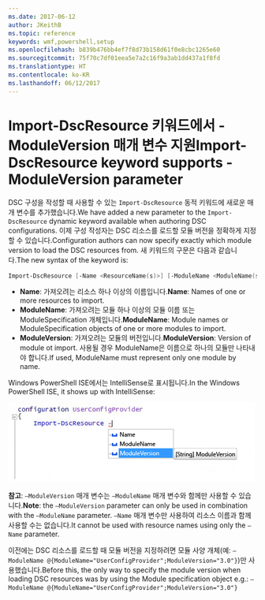 ```yaml
---
ms.date: 2017-06-12
author: JKeithB
ms.topic: reference
keywords: wmf,powershell,setup
ms.openlocfilehash: b839b476bb4ef7f8d73b158d61f0e8cbc1265e60
ms.sourcegitcommit: 75f70c7df01eea5e7a2c16f9a3ab1dd437a1f8fd
ms.translationtype: HT
ms.contentlocale: ko-KR
ms.lasthandoff: 06/12/2017
---
```

# <a name="import-dscresource-keyword-supports--moduleversion-parameter"></a><span data-ttu-id="e3334-102">Import-DscResource 키워드에서 -ModuleVersion 매개 변수 지원</span><span class="sxs-lookup"><span data-stu-id="e3334-102">Import-DscResource keyword supports -ModuleVersion parameter</span></span>

<span data-ttu-id="e3334-103">DSC 구성을 작성할 때 사용할 수 있는 `Import-DscResource` 동적 키워드에 새로운 매개 변수를 추가했습니다.</span><span class="sxs-lookup"><span data-stu-id="e3334-103">We have added a new parameter to the `Import-DscResource` dynamic keyword available when authoring DSC configurations.</span></span> <span data-ttu-id="e3334-104">이제 구성 작성자는 DSC 리소스를 로드할 모듈 버전을 정확하게 지정할 수 있습니다.</span><span class="sxs-lookup"><span data-stu-id="e3334-104">Configuration authors can now specify exactly which module version to load the DSC resources from.</span></span> <span data-ttu-id="e3334-105">새 키워드의 구문은 다음과 같습니다.</span><span class="sxs-lookup"><span data-stu-id="e3334-105">The new syntax of the keyword is:</span></span>

```powershell
Import-DscResource [-Name <ResourceName(s)>] [-ModuleName <ModuleName(s)>] [-ModuleVersion <ModuleVersion>]
```

* <span data-ttu-id="e3334-106">**Name**: 가져오려는 리소스 하나 이상의 이름입니다.</span><span class="sxs-lookup"><span data-stu-id="e3334-106">**Name**: Names of one or more resources to import.</span></span>
* <span data-ttu-id="e3334-107">**ModuleName**: 가져오려는 모듈 하나 이상의 모듈 이름 또는 ModuleSpecification 개체입니다.</span><span class="sxs-lookup"><span data-stu-id="e3334-107">**ModuleName**: Module names or ModuleSpecification objects of one or more modules to import.</span></span>
* <span data-ttu-id="e3334-108">**ModuleVersion**: 가져오려는 모듈의 버전입니다.</span><span class="sxs-lookup"><span data-stu-id="e3334-108">**ModuleVersion**: Version of module ot import.</span></span> <span data-ttu-id="e3334-109">사용될 경우 ModuleName은 이름으로 하나의 모듈만 나타내야 합니다.</span><span class="sxs-lookup"><span data-stu-id="e3334-109">If used, ModuleName must represent only one module by name.</span></span> 

<span data-ttu-id="e3334-110">Windows PowerShell ISE에서는 IntelliSense로 표시됩니다.</span><span class="sxs-lookup"><span data-stu-id="e3334-110">In the Windows PowerShell ISE, it shows up with IntelliSense:</span></span>

![](../images/Import-DscResource-Modversion.jpg)

<span data-ttu-id="e3334-111">**참고**: `–ModuleVersion` 매개 변수는 `–ModuleName` 매개 변수와 함께만 사용할 수 있습니다.</span><span class="sxs-lookup"><span data-stu-id="e3334-111">**Note**: the `–ModuleVersion` parameter can only be used in combination with the `–ModuleName` parameter.</span></span> <span data-ttu-id="e3334-112">`–Name` 매개 변수만 사용하여 리소스 이름과 함께 사용할 수는 없습니다.</span><span class="sxs-lookup"><span data-stu-id="e3334-112">It cannot be used with resource names using only the `–Name` parameter.</span></span>

<span data-ttu-id="e3334-113">이전에는 DSC 리소스를 로드할 때 모듈 버전을 지정하려면 모듈 사양 개체(예: `–ModuleName @{ModuleName="UserConfigProvider";ModuleVersion="3.0"}`)만 사용했습니다.</span><span class="sxs-lookup"><span data-stu-id="e3334-113">Before this, the only way to specify the module version when loading DSC resources was by using the Module specification object e.g.: `–ModuleName @{ModuleName="UserConfigProvider";ModuleVersion="3.0"}`</span></span>

